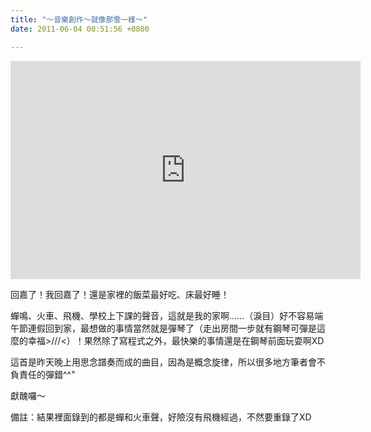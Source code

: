 ```yaml
---
title: "～音樂創作～就像那雪一樣～"
date: 2011-06-04 00:51:56 +0800

---
```

<p><iframe frameborder="0" src="http://www.youtube.com/embed/K6bIrLCL1_U" height="349" width="560"></iframe></p><p>回嘉了！我回嘉了！還是家裡的飯菜最好吃、床最好睡！</p><p>蟬鳴、火車、飛機、學校上下課的聲音，這就是我的家啊&hellip;&hellip;（淚目）好不容易端午節連假回到家，最想做的事情當然就是彈琴了（走出房間一步就有鋼琴可彈是這麼的幸福&gt;///&lt;）！果然除了寫程式之外，最快樂的事情還是在鋼琴前面玩耍啊XD</p><p>這首是昨天晚上用思念譜奏而成的曲目，因為是概念旋律，所以很多地方筆者會不負責任的彈錯^^"</p><p>獻醜囉～</p><p>備註：結果裡面錄到的都是蟬和火車聲，好險沒有飛機經過，不然要重錄了XD</p>

